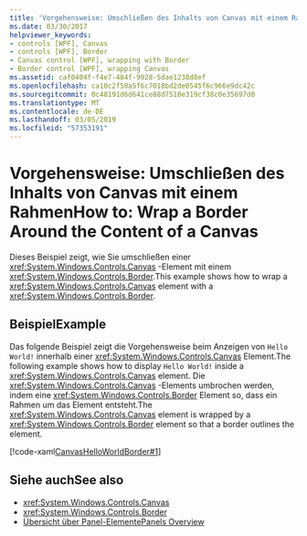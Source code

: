 ```yaml
---
title: 'Vorgehensweise: Umschließen des Inhalts von Canvas mit einem Rahmen'
ms.date: 03/30/2017
helpviewer_keywords:
- controls [WPF], Canvas
- controls [WPF], Border
- Canvas control [WPF], wrapping with Border
- Border control [WPF], wrapping Canvas
ms.assetid: caf0404f-f4e7-484f-9928-5dae1238d8ef
ms.openlocfilehash: ca10c2f50a5f6c7018bd2de0545f6c966e9dc42c
ms.sourcegitcommit: 0c48191d6d641ce88d7510e319cf38c0e35697d0
ms.translationtype: MT
ms.contentlocale: de-DE
ms.lasthandoff: 03/05/2019
ms.locfileid: "57353191"
---
```

# <a name="how-to-wrap-a-border-around-the-content-of-a-canvas"></a><span data-ttu-id="7e36c-102">Vorgehensweise: Umschließen des Inhalts von Canvas mit einem Rahmen</span><span class="sxs-lookup"><span data-stu-id="7e36c-102">How to: Wrap a Border Around the Content of a Canvas</span></span>
<span data-ttu-id="7e36c-103">Dieses Beispiel zeigt, wie Sie umschließen einer <xref:System.Windows.Controls.Canvas> -Element mit einem <xref:System.Windows.Controls.Border>.</span><span class="sxs-lookup"><span data-stu-id="7e36c-103">This example shows how to wrap a <xref:System.Windows.Controls.Canvas> element with a <xref:System.Windows.Controls.Border>.</span></span>  
  
## <a name="example"></a><span data-ttu-id="7e36c-104">Beispiel</span><span class="sxs-lookup"><span data-stu-id="7e36c-104">Example</span></span>  
 <span data-ttu-id="7e36c-105">Das folgende Beispiel zeigt die Vorgehensweise beim Anzeigen von `Hello World!` innerhalb einer <xref:System.Windows.Controls.Canvas> Element.</span><span class="sxs-lookup"><span data-stu-id="7e36c-105">The following example shows how to display `Hello World!` inside a <xref:System.Windows.Controls.Canvas> element.</span></span> <span data-ttu-id="7e36c-106">Die <xref:System.Windows.Controls.Canvas> -Elements umbrochen werden, indem eine <xref:System.Windows.Controls.Border> Element so, dass ein Rahmen um das Element entsteht.</span><span class="sxs-lookup"><span data-stu-id="7e36c-106">The <xref:System.Windows.Controls.Canvas> element is wrapped by a <xref:System.Windows.Controls.Border> element so that a border outlines the element.</span></span>  
  
 [!code-xaml[CanvasHelloWorldBorder#1](~/samples/snippets/csharp/VS_Snippets_Wpf/CanvasHelloWorldBorder/CS/default.xaml#1)]  
  
## <a name="see-also"></a><span data-ttu-id="7e36c-107">Siehe auch</span><span class="sxs-lookup"><span data-stu-id="7e36c-107">See also</span></span>
- <xref:System.Windows.Controls.Canvas>
- <xref:System.Windows.Controls.Border>
- [<span data-ttu-id="7e36c-108">Übersicht über Panel-Elemente</span><span class="sxs-lookup"><span data-stu-id="7e36c-108">Panels Overview</span></span>](panels-overview.md)
